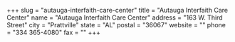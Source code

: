 +++
slug = "autauga-interfaith-care-center"
title = "Autauga Interfaith Care Center"
name = "Autauga Interfaith Care Center"
address = "163 W. Third Street"
city = "Prattville"
state = "AL"
postal = "36067"
website = ""
phone = "334 365-4080"
fax = ""
+++
